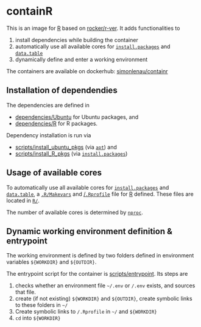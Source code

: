 # containR

This is an image for [R](https://www.r-project.org/) based on [rocker/r-ver](https://rocker-project.org/images/versioned/r-ver.html).
It adds functionalities to

1. install dependencies while building the container
2. automatically use all available cores for 
    [`install.packages`](https://www.rdocumentation.org/packages/utils/versions/3.6.2/topics/install.packages)
    and
    [`data.table`](https://cran.r-project.org/web/packages/data.table/data.table.pdf)
3. dynamically define and enter a working environment

The containers are available on dockerhub: [simonlenau/containr](https://hub.docker.com/r/simonlenau/containr)

## Installation of dependendies

The dependencies are defined in 

- [dependencies/Ubuntu](dependencies/Ubuntu) for Ubuntu packages, and
- [dependencies/R](dependencies/R) for R packages.

Dependency installation is run via

- [scripts/install_ubuntu_pkgs](scripts/install_ubuntu_pkgs) (via [`apt`](https://en.wikipedia.org/wiki/APT_(software))) and
- [scripts/install_R_pkgs](scripts/install_R_pkgs) (via [`install.packages`](https://www.rdocumentation.org/packages/utils/versions/3.6.2/topics/install.packages))


## Usage of available cores


To automatically use all available cores for
[`install.packages`](https://www.rdocumentation.org/packages/utils/versions/3.6.2/topics/install.packages)
and
[`data.table`](https://cran.r-project.org/web/packages/data.table/data.table.pdf),
a
[`.R/Makevars`](https://cran.r-project.org/doc/manuals/r-devel/R-exts.html#Using-Makevars) 
and 
[/`.Rprofile`](https://www.rdocumentation.org/packages/base/versions/3.6.2/topics/Startup) 
file for [R](https://www.r-project.org/)
defined.
These files are located in [`R/`](R/).

The number of available cores is determined by
[`nproc`](https://www.gnu.org/software/coreutils/manual/html_node/nproc-invocation.html).


## Dynamic working environment definition & entrypoint

The working environment is defined by two folders defined in environment variables
`${WORKDIR}` and `${OUTDIR}`.


The entrypoint script for the container is 
[scripts/entrypoint](scripts/entrypoint). 
Its steps are

1. checks whether an environment file `~/.env` or `/.env` exists,
and sources that file.
2. create (if not existing) `${WORKDIR}` and `${OUTDIR}`,
    create symbolic links to these folders in `~/`
3. Create symbolic links to `/.Rprofile` in `~/` and `${WORKDIR}` 
4. `cd` into `${WORKDIR}` 